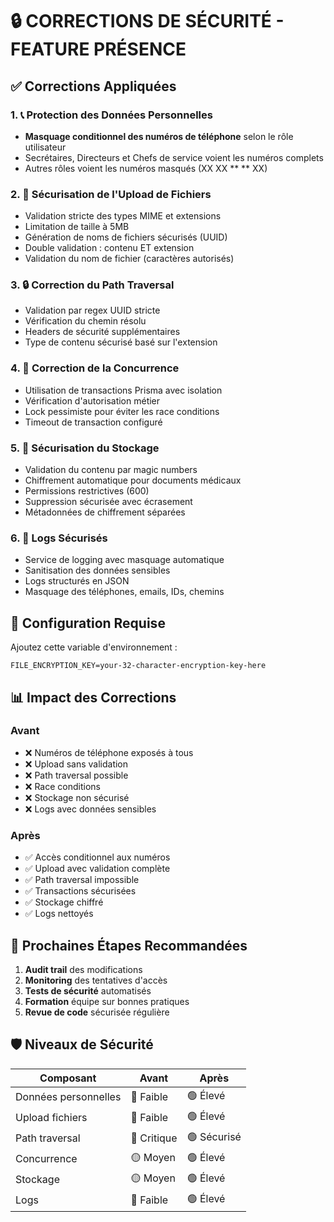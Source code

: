 # 🔒 CORRECTIONS DE SÉCURITÉ - FEATURE PRÉSENCE

## ✅ Corrections Appliquées

### 1. 📞 **Protection des Données Personnelles**
- **Masquage conditionnel des numéros de téléphone** selon le rôle utilisateur
- Secrétaires, Directeurs et Chefs de service voient les numéros complets
- Autres rôles voient les numéros masqués (XX XX ** ** XX)

### 2. 📁 **Sécurisation de l'Upload de Fichiers**
- Validation stricte des types MIME et extensions
- Limitation de taille à 5MB
- Génération de noms de fichiers sécurisés (UUID)
- Double validation : contenu ET extension
- Validation du nom de fichier (caractères autorisés)

### 3. 🔒 **Correction du Path Traversal**
- Validation par regex UUID stricte
- Vérification du chemin résolu
- Headers de sécurité supplémentaires
- Type de contenu sécurisé basé sur l'extension

### 4. 🔄 **Correction de la Concurrence**
- Utilisation de transactions Prisma avec isolation
- Vérification d'autorisation métier
- Lock pessimiste pour éviter les race conditions
- Timeout de transaction configuré

### 5. 🔐 **Sécurisation du Stockage**
- Validation du contenu par magic numbers
- Chiffrement automatique pour documents médicaux
- Permissions restrictives (600)
- Suppression sécurisée avec écrasement
- Métadonnées de chiffrement séparées

### 6. 🧹 **Logs Sécurisés**
- Service de logging avec masquage automatique
- Sanitisation des données sensibles
- Logs structurés en JSON
- Masquage des téléphones, emails, IDs, chemins

## 🔧 Configuration Requise

Ajoutez cette variable d'environnement :
```env
FILE_ENCRYPTION_KEY=your-32-character-encryption-key-here
```

## 📊 Impact des Corrections

### Avant
- ❌ Numéros de téléphone exposés à tous
- ❌ Upload sans validation
- ❌ Path traversal possible
- ❌ Race conditions
- ❌ Stockage non sécurisé
- ❌ Logs avec données sensibles

### Après
- ✅ Accès conditionnel aux numéros
- ✅ Upload avec validation complète
- ✅ Path traversal impossible
- ✅ Transactions sécurisées
- ✅ Stockage chiffré
- ✅ Logs nettoyés

## 🎯 Prochaines Étapes Recommandées

1. **Audit trail** des modifications
2. **Monitoring** des tentatives d'accès
3. **Tests de sécurité** automatisés
4. **Formation** équipe sur bonnes pratiques
5. **Revue de code** sécurisée régulière

## 🛡️ Niveaux de Sécurité

| Composant | Avant | Après |
|-----------|--------|--------|
| Données personnelles | 🔴 Faible | 🟢 Élevé |
| Upload fichiers | 🔴 Faible | 🟢 Élevé |
| Path traversal | 🔴 Critique | 🟢 Sécurisé |
| Concurrence | 🟡 Moyen | 🟢 Élevé |
| Stockage | 🟡 Moyen | 🟢 Élevé |
| Logs | 🔴 Faible | 🟢 Élevé | 